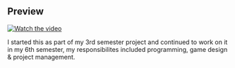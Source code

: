 ## Preview

[![Watch the video](https://img.youtube.com/vi/https://youtu.be/TyLmzF3KJ-g/maxresdefault.jpg)](https://www.youtube.com/watch?v=https://youtu.be/TyLmzF3KJ-g)

I started this as part of my 3rd semester project and continued to work on it in my 6th semester, my responsibilites included programming, game design & project management.
